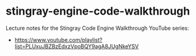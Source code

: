 # stingray-engine-code-walkthrough

Lecture notes for the Stingray Code Engine Walkthrough YouTube series:

* <https://www.youtube.com/playlist?list=PLUxuJBZBzEdxzVpoBQY9agA8JUgNkeYSV>
